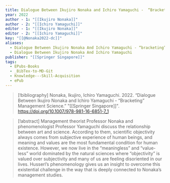 ```yaml
---
title: Dialogue Between Ikujiro Nonaka and Ichiro Yamaguchi -  “Bracketing” Management Science
year: 2022
author - 1: "[[Ikujiro Nonaka]]"
author - 2: "[[Ichiro Yamaguchi]]"
editor - 1: "[[Ikujiro Nonaka]]"
editor - 2: "[[Ichiro Yamaguchi]]"
key: "[[@Nonaka2022-dc]]"
aliases:
  - Dialogue Between Ikujiro Nonaka And Ichiro Yamaguchi - “bracketing” Management Science
  - Dialogue Between Ikujiro Nonaka And Ichiro Yamaguchi
publisher: "[[Springer Singapore]]"
tags:
  - EPubs-Books
  - _BibTex-to-MD-Git
  - Knowledge---Skill-Acquisition
  - ePub
---
```


> [!bibliography]
> Nonaka, Ikujiro, Ichiro Yamaguchi. 2022. “Dialogue Between Ikujiro Nonaka and Ichiro Yamaguchi -  “Bracketing” Management Science.” "[[Springer Singapore]]". https://doi.org/10.1007/978-981-16-6851-7_1

> [!abstract]
> Management theorist Professor Nonaka and phenomenologist Professor Yamaguchi discuss the relationship between art and science. According to them, scientific objectivity always comes from subjective experience of human beings, and meaning and values are the most fundamental condition for human existence. However, we now live in the “meaningless” and “value-less” world dominated by the natural sciences where “objectivity” is valued over subjectivity and many of us are feeling disoriented in our lives. Husserl’s phenomenology gives us an insight to overcome this existential challenge in the way that is deeply connected to Nonaka’s management studies.
